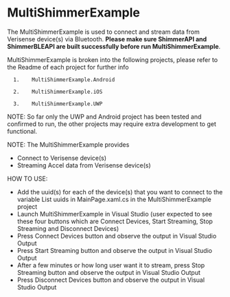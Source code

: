 # MultiShimmerExample
The MultiShimmerExample is used to connect and stream data from Verisense device(s) via Bluetooth. 
**Please make sure ShimmerAPI and ShimmerBLEAPI are built successfully before run MultiShimmerExample**.

MultiShimmerExample is broken into the following projects, please refer to the Readme of each project for further info

      1.	MultiShimmerExample.Android
                  
      2.	MultiShimmerExample.iOS

      3.	MultiShimmerExample.UWP

NOTE: So far only the UWP and Android project has been tested and confirmed to run, the other projects may require extra development to get functional.

NOTE: The MultiShimmerExample provides 
- Connect to Verisense device(s)
- Streaming Accel data from Verisense device(s)

HOW TO USE:
  - Add the uuid(s) for each of the device(s) that you want to connect to the variable List<string> uuids in MainPage.xaml.cs in the MultiShimmerExample project
  - Launch MultiShimmerExample in Visual Studio (user expected to see these four buttons which are Connect Devices, Start Streaming, Stop Streaming and Disconnect Devices)
  - Press Connect Devices button and observe the output in Visual Studio Output
  - Press Start Streaming button and observe the output in Visual Studio Output
  - After a few minutes or how long user want it to stream, press Stop Streaming button and observe the output in Visual Studio Output
  - Press Disconnect Devices button and observe the output in Visual Studio Output
